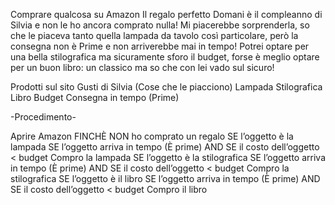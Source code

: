 Comprare qualcosa su Amazon
Il regalo perfetto
Domani è il compleanno di Silvia e non le ho ancora comprato nulla! Mi piacerebbe sorprenderla, so che le piaceva tanto quella lampada da tavolo così particolare, però la consegna non è Prime e non arriverebbe mai in tempo! Potrei optare per una bella stilografica ma sicuramente sforo il budget, forse è meglio optare per un buon libro: un classico ma so che con lei vado sul sicuro!

Prodotti sul sito
Gusti di Silvia (Cose che le piacciono)
Lampada
Stilografica
Libro
Budget
Consegna in tempo (Prime)

-Procedimento-

Aprire Amazon
FINCHÈ NON ho comprato un regalo
SE l’oggetto è la lampada
SE l’oggetto arriva in tempo (È prime) AND SE il costo dell’oggetto < budget
Compro la lampada
SE l’oggetto è la stilografica
SE l’oggetto arriva in tempo (È prime) AND SE il costo dell’oggetto < budget
Compro la stilografica
SE l’oggetto è il libro
SE l’oggetto arriva in tempo (È prime) AND SE il costo dell’oggetto < budget
Compro il libro
